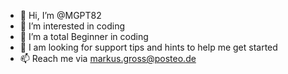 - 👋 Hi, I’m @MGPT82
- 👀 I’m interested in coding
- 🌱 I’m a total Beginner in coding 
- 💞️ I am looking for support tips and hints to help me get started 
- 📫 Reach me via markus.gross@posteo.de 

<!---
MGPT82/MGPT82 is a ✨ special ✨ repository because its `README.md` (this file) appears on your GitHub profile.
You can click the Preview link to take a look at your changes.
--->
